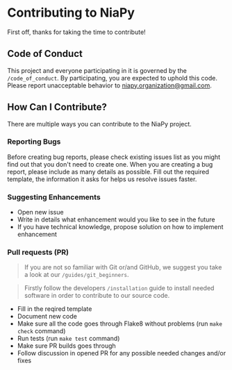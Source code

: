 # Contributing to NiaPy


First off, thanks for taking the time to contribute!

## Code of Conduct

This project and everyone participating in it is governed by the
`/code_of_conduct`. By participating, you are expected to uphold this
code. Please report unacceptable behavior to
<niapy.organization@gmail.com>.

## How Can I Contribute?

There are multiple ways you can contribute to the NiaPy project.

### Reporting Bugs

Before creating bug reports, please check existing issues list as you
might find out that you don't need to create one. When you are creating
a bug report, please include as many details as possible. Fill out the
required template, the information it asks for helps us resolve issues
faster.

### Suggesting Enhancements

-   Open new issue
-   Write in details what enhancement would you like to see in the
    future
-   If you have technical knowledge, propose solution on how to
    implement enhancement

### Pull requests (PR)

> If you are not so familiar with Git or/and GitHub, we suggest you take a look at our `/guides/git_beginners`.

> Firstly follow the developers `/installation` guide to install needed software in order to contribute to our source code.

-   Fill in the reqired template
-   Document new code
-   Make sure all the code goes through Flake8 without problems (run
    `make check` command)
-   Run tests (run `make test` command)
-   Make sure PR builds goes through
-   Follow discussion in opened PR for any possible needed changes
    and/or fixes